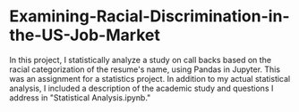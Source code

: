 # Examining-Racial-Discrimination-in-the-US-Job-Market
In this project, I statistically analyze a study on call backs based on the racial categorization of the resume's name, using Pandas in Jupyter. This was an assignment for a statistics project. In addition to my actual statistical analysis, I included a description of the academic study and questions I address in "Statistical Analysis.ipynb."
